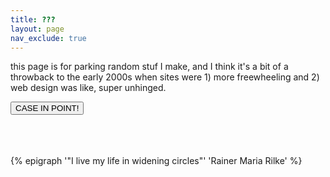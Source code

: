 ```yaml
---
title: ???
layout: page
nav_exclude: true
---
```

<script src="p5.js"></script>
<div id="p5canvas" style="float:left; margin: 0 10px 0 10px" >
        <script src="torus.js"></script>
</div>
<p> this page is for parking random stuf I make, and I think it's a bit of a throwback to the early 2000s when sites were 1) more freewheeling and 2) web design was like, super unhinged.</p>

<button onclick="hello()">CASE IN POINT!</button>
<br>
<br>
<br>
<br>

<!-- <div  style="width: 100%; border: 2px solid red; height: fit-content"> -->
<div id="circlesCanvas" style="float: left; margin: 0 10px 0 0">
        <script src="circles.js"></script>
</div>
<div style="float: left">
    {% epigraph '"I live my life in widening circles"' 'Rainer Maria Rilke'  %}
    
</div>
<!-- </div> -->
<script>
    function hello(click){
        alert("Stuff like this, you know?")
    }
</script>
